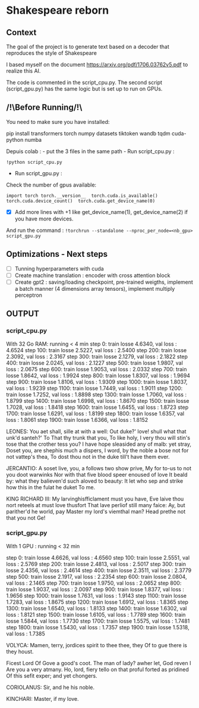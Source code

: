 # Shakespeare reborn

## Context

The goal of the project is to generate text based on a decoder that reproduces the style of Shakespeare

I based myself on the document https://arxiv.org/pdf/1706.03762v5.pdf to realize this AI.

The code is commented in the script_cpu.py.
The second script (script_gpu.py) has the same logic but is set up to run on GPUs.

##  /!\Before Running/!\

You need to make sure you have installed:

pip install transformers torch numpy datasets tiktoken wandb tqdm cuda-python numba

Depuis colab :
    - put the 3 files in the same path
    - Run script_cpu.py :

`!python script_cpu.py`


   - Run script_gpu.py :

Check the number of gpus available:

`
import torch
torch.__version__ 
torch.cuda.is_available() 
torch.cuda.device_count() 
torch.cuda.get_device_name(0)
`
- [x] Add more lines with +1 like get_device_name(1), get_device_name(2) if you have more devices.

And run the command :
`!torchrun --standalone --nproc_per_node=<nb_gpu> script_gpu.py`

## Optimizations - Next steps

- [ ] Tunning hyperparameters with cuda
- [ ] Create machine translation : encoder with cross attention block
- [ ] Create gpt2 : saving/loading checkpoint, pre-trained weigths, implement a batch manner (4 dimensions array tensors), implement multiply perceptron

## OUTPUT

### script_cpu.py

With 32 Go RAM:
 running < 4 min
step 0: train losse 4.6340, val loss : 4.6524
step 100: train losse 2.5227, val loss : 2.5400
step 200: train losse 2.3092, val loss : 2.3167
step 300: train losse 2.1279, val loss : 2.1822
step 400: train losse 2.0245, val loss : 2.1227
step 500: train losse 1.9807, val loss : 2.0675
step 600: train losse 1.9053, val loss : 2.0332
step 700: train losse 1.8642, val loss : 1.9924
step 800: train losse 1.8307, val loss : 1.9694
step 900: train losse 1.8106, val loss : 1.9309
step 1000: train losse 1.8037, val loss : 1.9239
step 1100: train losse 1.7449, val loss : 1.9011
step 1200: train losse 1.7252, val loss : 1.8898
step 1300: train losse 1.7060, val loss : 1.8799
step 1400: train losse 1.6998, val loss : 1.8670
step 1500: train losse 1.7028, val loss : 1.8418
step 1600: train losse 1.6455, val loss : 1.8723
step 1700: train losse 1.6291, val loss : 1.8199
step 1800: train losse 1.6357, val loss : 1.8061
step 1900: train losse 1.6366, val loss : 1.8152

LEONES:
You aet shall, sille at with a well:
Out duke?' love! shull what that unk'd santeh?' To
That thy trunk that you,
To like holy, I very thou will stin's tose that the crother
tess you?
I have hope sleasided any of malb: yet stray,
Doset you, are shephis much a dispers,
I word, by the noble a bose not for not vattep's thea,
To dost thou not in the duke till't have them ever.

JERCANTIO:
A soset live, you, a follows two show prive,
My for to-us to not you doot warwinks
Nor with that five blood speer enoused of love
It beald by: what they balieven'd such aloved to beauty:
It let who sep and strike how this in the fulat he duket
To me.

KING RICHARD III:
My larvinghisfficlament must you have,
Eve laive thou nort reteels at must love thusfort
That lave perliof still many faice:
Ay, but parither'd he world, pay 
Master my lord's viemthal man?
Head prethe not that you not Ge!

### script_gpu.py

With 1 GPU :
 running < 32 min

step 0: train losse 4.6626, val loss : 4.6560
step 100: train losse 2.5551, val loss : 2.5769
step 200: train losse 2.4813, val loss : 2.5017
step 300: train losse 2.4356, val loss : 2.4614
step 400: train losse 2.3511, val loss : 2.3779
step 500: train losse 2.1917, val loss : 2.2354
step 600: train losse 2.0804, val loss : 2.1465
step 700: train losse 1.9750, val loss : 2.0652
step 800: train losse 1.9037, val loss : 2.0097
step 900: train losse 1.8377, val loss : 1.9656
step 1000: train losse 1.7631, val loss : 1.9143
step 1100: train losse 1.7283, val loss : 1.8675
step 1200: train losse 1.6912, val loss : 1.8365
step 1300: train losse 1.6540, val loss : 1.8133
step 1400: train losse 1.6302, val loss : 1.8121
step 1500: train losse 1.6105, val loss : 1.7789
step 1600: train losse 1.5844, val loss : 1.7730
step 1700: train losse 1.5575, val loss : 1.7481
step 1800: train losse 1.5430, val loss : 1.7357
step 1900: train losse 1.5318, val loss : 1.7385

VOLYCA:
Mamen, terry, jordices spirit to thee thee, they
Of to gue there is they houst.

Ficest Lord Of Gove a good's coot.
The man of lady? awher let,
God reven I 
Are you a very atmany. Ho, lord, fiery
tello on that proful forted as pridined
Of this sefit exper; and yet chongers.

CORIOLANUS:
Sir, and he his noble.

KINCHARI:
Master, if my love.
